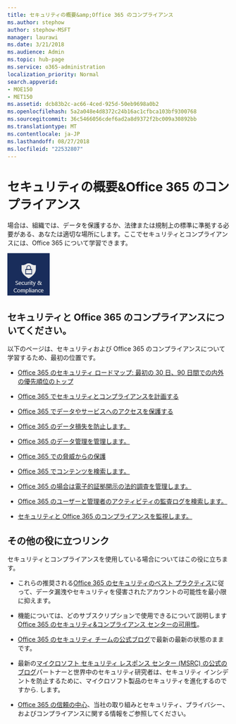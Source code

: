 ```yaml
---
title: セキュリティの概要&amp;Office 365 のコンプライアンス
ms.author: stephow
author: stephow-MSFT
manager: laurawi
ms.date: 3/21/2018
ms.audience: Admin
ms.topic: hub-page
ms.service: o365-administration
localization_priority: Normal
search.appverid:
- MOE150
- MET150
ms.assetid: dcb83b2c-ac66-4ced-925d-50eb9698a0b2
ms.openlocfilehash: 5a2a048e4d8372c24b16ac1cfbca103bf9300768
ms.sourcegitcommit: 36c5466056cdef6ad2a8d9372f2bc009a30892bb
ms.translationtype: MT
ms.contentlocale: ja-JP
ms.lasthandoff: 08/27/2018
ms.locfileid: "22532807"
---
```

# <a name="overview-of-security-amp-compliance-in-office-365"></a>セキュリティの概要&amp;Office 365 のコンプライアンス

場合は、組織では、データを保護するか、法律または規制上の標準に準拠する必要がある、あなたは適切な場所にします。ここでセキュリティとコンプライアンスには、Office 365 について学習できます。
  
![[アプリケーション] メニューの Office 365 のセキュリティおよびコンプライアンス アプリケーション](media/d64f43a2-582b-4bfd-a148-ec641fade47a.png)
  
## <a name="learn-about-security-and-compliance-in-office-365"></a>セキュリティと Office 365 のコンプライアンスについてください。

以下のページは、セキュリティおよび Office 365 のコンプライアンスについて学習するため、最初の位置です。 
  
- [Office 365 のセキュリティ ロードマップ: 最初の 30 日、90 日間での内外の優先順位のトップ](security-roadmap.md)
    
- [Office 365 でセキュリティとコンプライアンスを計画する](plan-for-security-and-compliance.md)
    
- [Office 365 でデータやサービスへのアクセスを保護する](protect-access-to-data-and-services.md)
    
- [Office 365 のデータ損失を防止します。](prevent-data-loss.md)
    
- [Office 365 のデータ管理を管理します。](manage-data-governance.md)
    
- [Office 365 での脅威からの保護](protect-against-threats.md)
    
- [Office 365 でコンテンツを検索します。](search-for-content.md)
    
- [Office 365 の場合は電子的証拠開示の法的調査を管理します。](manage-legal-investigations.md)
    
- [Office 365 のユーザーと管理者のアクティビティの監査ログを検索します。](search-the-audit-log.md)
    
- [セキュリティと Office 365 のコンプライアンスを監視します。](monitor-security-and-compliance.md)
    
## <a name="other-useful-links"></a>その他の役に立つリンク

セキュリティとコンプライアンスを使用している場合についてはこの役に立ちます。
  
- これらの推奨される[Office 365 のセキュリティのベスト プラクティス](security-best-practices.md)に従って、データ漏洩やセキュリティを侵害されたアカウントの可能性を最小限に抑えます。
    
- 機能については、どのサブスクリプションで使用できるについて説明します[Office 365 のセキュリティ&amp;コンプライアンス センターの可用性](https://go.microsoft.com/fwlink/?linkid=852983)。
    
- [Office 365 のセキュリティ チームの公式ブログ](https://go.microsoft.com/fwlink/?linkid=852984)で最新の最新の状態のままです。
    
- 最新の[マイクロソフト セキュリティ レスポンス センター (MSRC) の公式のブログ](https://go.microsoft.com/fwlink/?linkid=852985)パートナーと世界中のセキュリティ研究者は、セキュリティ インシデントを防止するために、マイクロソフト製品のセキュリティを進化するのですから. します。
    
- [Office 365 の信頼の中心](https://go.microsoft.com/fwlink/?linkid=845428)、当社の取り組みとセキュリティ、プライバシー、およびコンプライアンスに関する情報をご参照してください。
    

